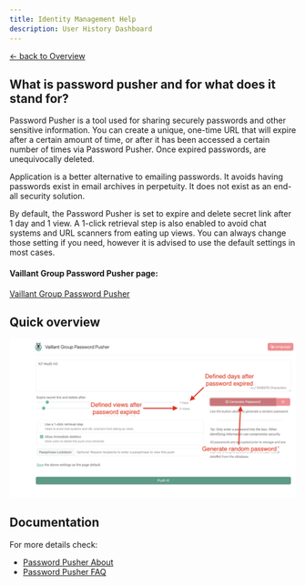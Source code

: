 ```yaml
---
title: Identity Management Help
description: User History Dashboard
---
```


[&larr; back to Overview](/pwpush)

## What is password pusher and for what does it stand for?

Password Pusher is a tool used for sharing securely passwords and other sensitive information.
You can create a unique, one-time URL that will expire after a certain amount of time, 
or after it has been accessed a certain number of times via Password Pusher.
Once expired passwords, are unequivocally deleted.

Application is a better alternative to emailing passwords.
It avoids having passwords exist in email archives in perpetuity. It does not exist as an end-all security solution.

By default, the  Password Pusher is set to expire and delete secret link after 1 day and 1 view.
A 1-click retrieval step is also enabled to avoid chat systems and URL scanners from eating up views.
You can always change those setting if you need, however it is advised to use the default settings in most cases.


#### Vaillant Group Password Pusher page:

[Vaillant Group Password Pusher](https://pw.dsp.vaillant-group.com/)

## Quick overview

![quickOverview.png](quickOverview.png)

## Documentation

For more details check:
* [Password Pusher About](https://pwpush.com/en/pages/about)
* [Password Pusher FAQ](https://pwpush.com/en/pages/faq)
